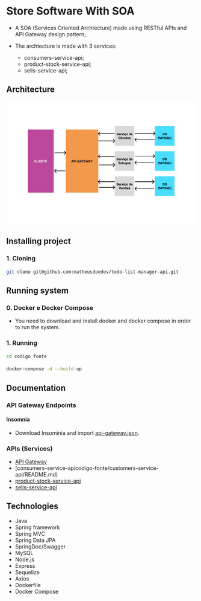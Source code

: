 # Store Software With SOA

- A SOA (Services Oriented Archtecture) made using RESTful APIs and API Gateway design pattern;

- The archtecture is made with 3 services:
  - consumers-service-api;
  - product-stock-service-api;
  - sells-service-api;

## Architecture

![Arquitetura](./.github/soa-architecture-picture.jpg)

## Installing project

### 1. Cloning

```sh
git clone git@github.com:matheusdoedev/todo-list-manager-api.git
```

## Running system

### 0. Docker e Docker Compose

- You need to download and install docker and docker compose in order to run the system.

### 1. Running

```sh
cd codigo fonte

docker-compose -d --build up
```

## Documentation

### API Gateway Endpoints

#### Insomnia

- Download Insominia and import [api-gateway.json](./codigo-fonte/api-gateway/api-gateway.json).

### APIs (Services)

- [API Gateway](./codigo-fonte/api-gateway/README.md)
- [consumers-service-apicodigo-fonte/customers-service-api/README.md)
- [product-stock-service-api](./codigo-fonte/product-stock-service-api/README.md)
- [sells-service-api](./codigo-fonte/sells-service-api/README.md)

## Technologies

- Java
- Spring framework
- Spring MVC
- Spring Data JPA
- SpringDoc/Swagger
- MySQL
- Node.js
- Express
- Sequelize
- Axios
- Dockerfile
- Docker Compose
